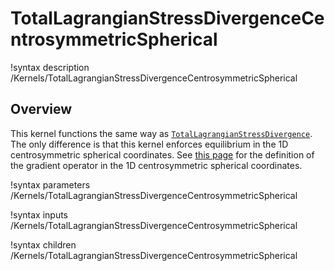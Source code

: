 # TotalLagrangianStressDivergenceCentrosymmetricSpherical

!syntax description /Kernels/TotalLagrangianStressDivergenceCentrosymmetricSpherical

## Overview

This kernel functions the same way as [`TotalLagrangianStressDivergence`](TotalLagrangianStressDivergence.md). The only difference is that this kernel enforces equilibrium in the 1D centrosymmetric spherical coordinates. See [this page](GradientOperator.md#1D_centrosymmetric_spherical) for the definition of the gradient operator in the 1D centrosymmetric spherical coordinates.

!syntax parameters /Kernels/TotalLagrangianStressDivergenceCentrosymmetricSpherical

!syntax inputs /Kernels/TotalLagrangianStressDivergenceCentrosymmetricSpherical

!syntax children /Kernels/TotalLagrangianStressDivergenceCentrosymmetricSpherical
